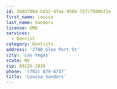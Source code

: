 ```yaml
---
id: 3605700d-5431-4fae-9504-727c79986f1e
first_name: Louisa
last_name: Sanders
license: DMD
services:
  - Dentist
category: Dentists
address: '2780 Glen Port St'
city: 'Las Vegas'
state: NV
zip: 89135-2020
phone: '(702) 879-6737'
title: 'Louisa Sanders'
---
```

